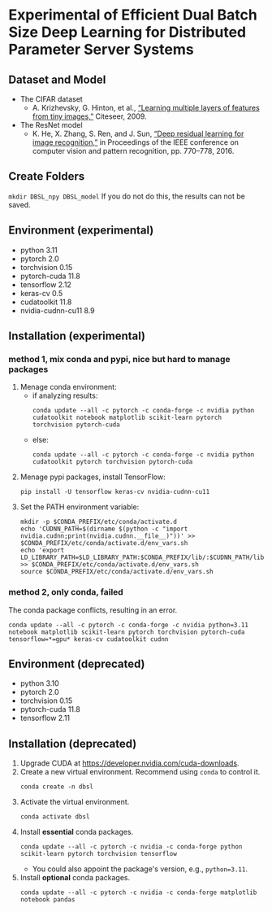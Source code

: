 # Experimental of Efficient Dual Batch Size Deep Learning for Distributed Parameter Server Systems
<!--
K. -W. Lu, P. Liu, D. -Y. Hong and J. -J. Wu, "Efficient Dual Batch Size Deep Learning for Distributed Parameter Server Systems," 2022 IEEE 46th Annual Computers, Software, and Applications Conference (COMPSAC), 2022, pp. 630-639, doi: [10.1109/COMPSAC54236.2022.00110](https://doi.org/10.1109/COMPSAC54236.2022.00110).
-->

## Dataset and Model
- The CIFAR dataset
    - A. Krizhevsky, G. Hinton, et al., [“Learning multiple layers of features from tiny images,”](https://www.cs.toronto.edu/~kriz/) Citeseer, 2009.
- The ResNet model
    - K. He, X. Zhang, S. Ren, and J. Sun, [“Deep residual learning for image recognition,”](https://doi.org/10.1109/CVPR.2016.90) in Proceedings of the IEEE conference on computer vision and pattern recognition, pp. 770–778, 2016.
## Create Folders
`mkdir DBSL_npy DBSL_model`
If you do not do this, the results can not be saved.

## Environment (experimental)
- python 3.11
- pytorch 2.0
- torchvision 0.15
- pytorch-cuda 11.8
- tensorflow 2.12
- keras-cv 0.5
- cudatoolkit 11.8
- nvidia-cudnn-cu11 8.9

## Installation (experimental)
### method 1, mix conda and pypi, nice but hard to manage packages
1. Menage conda environment:
    - if analyzing results:
        ```
        conda update --all -c pytorch -c conda-forge -c nvidia python cudatoolkit notebook matplotlib scikit-learn pytorch torchvision pytorch-cuda
        ```
    - else:
        ```
        conda update --all -c pytorch -c conda-forge -c nvidia python cudatoolkit pytorch torchvision pytorch-cuda
        ```
2. Menage pypi packages, install TensorFlow:
    ```
    pip install -U tensorflow keras-cv nvidia-cudnn-cu11
    ```
3. Set the PATH environment variable:
    ```
    mkdir -p $CONDA_PREFIX/etc/conda/activate.d
    echo 'CUDNN_PATH=$(dirname $(python -c "import nvidia.cudnn;print(nvidia.cudnn.__file__)"))' >> $CONDA_PREFIX/etc/conda/activate.d/env_vars.sh
    echo 'export LD_LIBRARY_PATH=$LD_LIBRARY_PATH:$CONDA_PREFIX/lib/:$CUDNN_PATH/lib' >> $CONDA_PREFIX/etc/conda/activate.d/env_vars.sh
    source $CONDA_PREFIX/etc/conda/activate.d/env_vars.sh
    ```
### method 2, only conda, failed
The conda package conflicts, resulting in an error.
```
conda update --all -c pytorch -c conda-forge -c nvidia python=3.11 notebook matplotlib scikit-learn pytorch torchvision pytorch-cuda tensorflow=*=gpu* keras-cv cudatoolkit cudnn
```

## Environment (deprecated)
- python 3.10
- pytorch 2.0
- torchvision 0.15
- pytorch-cuda 11.8
- tensorflow 2.11

## Installation (deprecated)
1. Upgrade CUDA at https://developer.nvidia.com/cuda-downloads.
2. Create a new virtual environment. Recommend using `conda` to control it.
    ```
    conda create -n dbsl
    ```
3. Activate the virtual environment.
    ```
    conda activate dbsl
    ```
4. Install **essential** conda packages.
    ```
    conda update --all -c pytorch -c nvidia -c conda-forge python scikit-learn pytorch torchvision tensorflow
    ```
    - You could also appoint the package's version, e.g., `python=3.11`.
5. Install **optional** conda packages.
    ```
    conda update --all -c pytorch -c nvidia -c conda-forge matplotlib notebook pandas
    ```

<!--
## DBSL
Run `DBSL.py` by:
```
python DBSL.py -a='$(serverIP)' -w=$(wordSize) -r=$(rank)
```
- You should check ufw first
  - need the permission to access any `port` of the devices
  - `ufw allow from $(deviceIP)`
  - maybe you also need to modify `/etc/hosts` and comment `127.0.0.1 localhost`
  - suck PyTorch RPC zzz...
- addres: Server IP
- world: numbers of machines on parameter server
- rank: 1~(w-1) if worker, 0 if server
- hyperparameters in code:
    - a, b: device information, get from linear regression
    - num_GPU, num_small
    - base_BS, base_LR
    - extra_time_ratio
    - rounds, threshold, gamma

## Plot Figure
Please use `Makefile` under the directory `plot`.
1. gnuplot: `make gnuplot`
2. pyplot: `make pyplot`
3. both: `make`
4. clean: `make clean`
-->